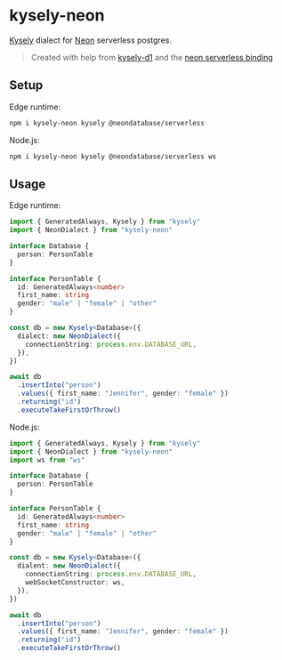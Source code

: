 # kysely-neon

[Kysely](https://github.com/koskimas/kysely) dialect for [Neon](https://neon.tech/) serverless postgres.

> Created with help from [kysely-d1](https://github.com/aidenwallis/kysely-d1) and the [neon serverless binding](https://github.com/neondatabase/serverless)

## Setup

Edge runtime:

```bash
npm i kysely-neon kysely @neondatabase/serverless
```

Node.js:

```bash
npm i kysely-neon kysely @neondatabase/serverless ws
```

## Usage

Edge runtime:

```typescript
import { GeneratedAlways, Kysely } from "kysely"
import { NeonDialect } from "kysely-neon"

interface Database {
  person: PersonTable
}

interface PersonTable {
  id: GeneratedAlways<number>
  first_name: string
  gender: "male" | "female" | "other"
}

const db = new Kysely<Database>({
  dialect: new NeonDialect({
    connectionString: process.env.DATABASE_URL,
  }),
})

await db
  .insertInto("person")
  .values({ first_name: "Jennifer", gender: "female" })
  .returning("id")
  .executeTakeFirstOrThrow()
```

Node.js:

```typescript
import { GeneratedAlways, Kysely } from "kysely"
import { NeonDialect } from "kysely-neon"
import ws from "ws"

interface Database {
  person: PersonTable
}

interface PersonTable {
  id: GeneratedAlways<number>
  first_name: string
  gender: "male" | "female" | "other"
}

const db = new Kysely<Database>({
  dialent: new NeonDialect({
    connectionString: process.env.DATABASE_URL,
    webSocketConstructor: ws,
  }),
})

await db
  .insertInto("person")
  .values({ first_name: "Jennifer", gender: "female" })
  .returning("id")
  .executeTakeFirstOrThrow()
```
